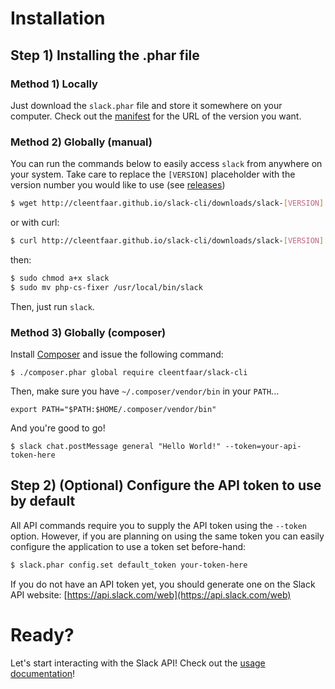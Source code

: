 # Installation

## Step 1) Installing the .phar file

### Method 1) Locally

Just download the `slack.phar` file and store it somewhere on your computer.
Check out the [manifest](http://cleentfaar.github.io/slack-cli/manifest.json) for the URL of the version you want.


### Method 2) Globally (manual)

You can run the commands below to easily access ``slack`` from anywhere on your system.
Take care to replace the `[VERSION]` placeholder with the version number you would like to use (see [releases](https://github.com/cleentfaar/slack-cli/releases/))
```bash
$ wget http://cleentfaar.github.io/slack-cli/downloads/slack-[VERSION].phar -O slack
```

or with curl:
```bash
$ curl http://cleentfaar.github.io/slack-cli/downloads/slack-[VERSION].phar -o slack
```

then:
```bash
$ sudo chmod a+x slack
$ sudo mv php-cs-fixer /usr/local/bin/slack
```

Then, just run ``slack``.


### Method 3) Globally (composer)

Install [Composer](https://getcomposer.org/download/) and issue the following command:
```
$ ./composer.phar global require cleentfaar/slack-cli
```

Then, make sure you have `~/.composer/vendor/bin` in your `PATH`...
```
export PATH="$PATH:$HOME/.composer/vendor/bin"
```

And you're good to go!
```
$ slack chat.postMessage general "Hello World!" --token=your-api-token-here
```


## Step 2) (Optional) Configure the API token to use by default

All API commands require you to supply the API token using the `--token` option.
However, if you are planning on using the same token you can easily configure the application to use a token set before-hand:

```bash
$ slack.phar config.set default_token your-token-here
```

If you do not have an API token yet, you should generate one on the Slack API website: [https://api.slack.com/web](https://api.slack.com/web)


# Ready?

Let's start interacting with the Slack API! Check out the [usage documentation](usage.md)!
